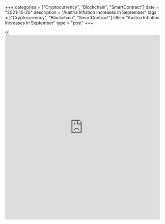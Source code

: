 +++
categories = ["Cryptocurrency", "Blockchain", "SmartContract"]
date = "2021-10-20"
description = "Austria Inflation Increases In September"
tags = ["Cryptocurrency", "Blockchain", "SmartContract"]
title = "Austria Inflation Increases In September"
type = "post"
+++

{{<iframe id="large-banner" src="https://www.bounty.group/#slide=25.0" width="100%" height="600" scrolling="no" style="border: 0px solid rgb(216, 221, 230); border-radius: 3px;">}}

Austria's consumer prices increased marginally in September, data from
Statistics Austria showed on Wednesday.

Consumer price inflation rose to 3.3 percent in September from 3.2
percent in August.

Inflation based on the harmonized index of consumer prices increased 3.3
percent in September from 3.2 percent in the previous month.

On a monthly basis, consumer prices gained 0.5 percent and harmonized
prices rose 0.9 percent in September.

Data showed that transport cost advanced 9.4 percent annually in
September. Housing, water and energy prices were up 3.9 percent.

Prices for restaurants and hotels gained 3.3 percent and food and non-
alcoholic beverages rose 0.6 percent.

For comments and feedback [contact](https://www.playgroundfx.com/contact/): editorial@rtt[news](https://www.letsplayfx.com/blog/forex-news-website/).com

[Economic News][1]

 **What parts of the world are seeing the best (and worst) economic
performances lately? Click[here][2] to check out our [Econ Scorecard][2]
and find out! See up-to-the-moment [ranking](https://www.playgroundfx.com/blog/crypto-exchange-ranking/)s for the best and worst
performers in [GDP][2], [unemployment rate][3], [inflation][4] and much
more.**

   1. www.rtt[news](https://www.letsplayfx.com/blog/forex-news-website/).com/Content/EconomicNews.aspx
   2. www.rtt[news](https://www.letsplayfx.com/blog/forex-news-website/).com/economic-scorecard/world-rank/GDP/highest-performance.aspx
   3. www.rtt[news](https://www.letsplayfx.com/blog/forex-news-website/).com/economic-scorecard/world-rank/unemployment-rate/lowest-performance.aspx
   4. www.rtt[news](https://www.letsplayfx.com/blog/forex-news-website/).com/economic-scorecard/world-rank/CPI/highest-performance.aspx